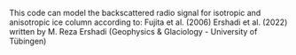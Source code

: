 This code can model the backscattered radio signal for isotropic and anisotropic ice column 
according to:
Fujita et al. (2006)
Ershadi et al. (2022) 
written by M. Reza Ershadi (Geophysics & Glaciology - University of Tübingen)

